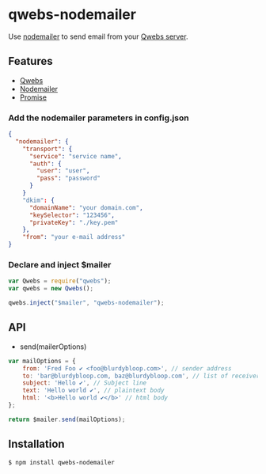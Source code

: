 # qwebs-nodemailer
Use [nodemailer](https://www.npmjs.com/package/nodemailer) to send email from your [Qwebs server](https://www.npmjs.com/package/qwebs).

## Features

  * [Qwebs](https://www.npmjs.com/package/qwebs)
  * [Nodemailer](https://www.npmjs.com/package/nodemailer)
  * [Promise](https://www.npmjs.com/package/q)
  
### Add the nodemailer parameters in config.json

```json
{
  "nodemailer": {
    "transport": {
      "service": "service name",
      "auth": {
        "user": "user",
        "pass": "password"
      }
    }
    "dkim": {
      "domainName": "your domain.com",
      "keySelector": "123456",
      "privateKey": "./key.pem"
    },
    "from": "your e-mail address"
}
```

### Declare and inject $mailer

```js
var Qwebs = require("qwebs");
var qwebs = new Qwebs();

qwebs.inject("$mailer", "qwebs-nodemailer");
```

## API

  * send(mailerOptions)
  
```js
var mailOptions = {
    from: 'Fred Foo ✔ <foo@blurdybloop.com>', // sender address 
    to: 'bar@blurdybloop.com, baz@blurdybloop.com', // list of receivers 
    subject: 'Hello ✔', // Subject line 
    text: 'Hello world ✔', // plaintext body 
    html: '<b>Hello world ✔</b>' // html body 
};

return $mailer.send(mailOptions);
```

## Installation

```bash
$ npm install qwebs-nodemailer
```
